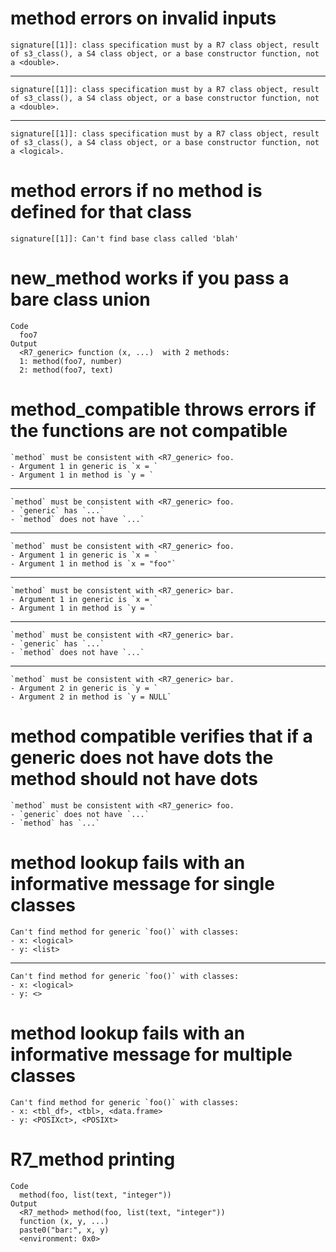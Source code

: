 # method errors on invalid inputs

    signature[[1]]: class specification must by a R7 class object, result of s3_class(), a S4 class object, or a base constructor function, not a <double>.

---

    signature[[1]]: class specification must by a R7 class object, result of s3_class(), a S4 class object, or a base constructor function, not a <double>.

---

    signature[[1]]: class specification must by a R7 class object, result of s3_class(), a S4 class object, or a base constructor function, not a <logical>.

# method errors if no method is defined for that class

    signature[[1]]: Can't find base class called 'blah'

# new_method works if you pass a bare class union

    Code
      foo7
    Output
      <R7_generic> function (x, ...)  with 2 methods:
      1: method(foo7, number)
      2: method(foo7, text)

# method_compatible throws errors if the functions are not compatible

    `method` must be consistent with <R7_generic> foo.
    - Argument 1 in generic is `x = `
    - Argument 1 in method is `y = `

---

    `method` must be consistent with <R7_generic> foo.
    - `generic` has `...`
    - `method` does not have `...`

---

    `method` must be consistent with <R7_generic> foo.
    - Argument 1 in generic is `x = `
    - Argument 1 in method is `x = "foo"`

---

    `method` must be consistent with <R7_generic> bar.
    - Argument 1 in generic is `x = `
    - Argument 1 in method is `y = `

---

    `method` must be consistent with <R7_generic> bar.
    - `generic` has `...`
    - `method` does not have `...`

---

    `method` must be consistent with <R7_generic> bar.
    - Argument 2 in generic is `y = `
    - Argument 2 in method is `y = NULL`

# method compatible verifies that if a generic does not have dots the method should not have dots

    `method` must be consistent with <R7_generic> foo.
    - `generic` does not have `...`
    - `method` has `...`

# method lookup fails with an informative message for single classes

    Can't find method for generic `foo()` with classes:
    - x: <logical>
    - y: <list>

---

    Can't find method for generic `foo()` with classes:
    - x: <logical>
    - y: <>

# method lookup fails with an informative message for multiple classes

    Can't find method for generic `foo()` with classes:
    - x: <tbl_df>, <tbl>, <data.frame>
    - y: <POSIXct>, <POSIXt>

# R7_method printing

    Code
      method(foo, list(text, "integer"))
    Output
      <R7_method> method(foo, list(text, "integer"))
      function (x, y, ...) 
      paste0("bar:", x, y)
      <environment: 0x0>

